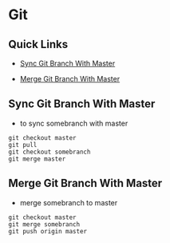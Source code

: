 # Git

## Quick Links

- [Sync Git Branch With Master](#Sync-Git-Branch-With-Master)

- [Merge Git Branch With Master](#Merge-Git-Branch-With-Master)

## Sync Git Branch With Master

- to sync somebranch with master

```
git checkout master
git pull
git checkout somebranch
git merge master
```

## Merge Git Branch With Master

- merge somebranch to master

```
git checkout master
git merge somebranch
git push origin master
```
